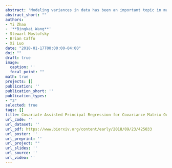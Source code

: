 ```yaml
---
abstract: 'Modeling variances in data has been an important topic in many fields, including in financial and neuroimaging analysis. We consider the problem of regressing covariance matrices on a vector covariates, collected from each observational unit. The main aim is to uncover the variation in the covariance matrices across units that are explained by the covariates. This paper introduces Covariate Assisted Principal (CAP) regression, an optimization-based method for identifying the components predicted by (generalized) linear models of the covariates. We develop computationally efficient algorithms to jointly search the projection directions and regression coefficients, and we establish the asymptotic properties. Using extensive simulation studies, our method shows higher accuracy and robustness in coefficient estimation than competing methods. Applied to a resting-state functional magnetic resonance imaging study, our approach identifies the human brain network changes associated with age and sex.'
abstract_short: ""
authors:
- Yi Zhao
- '**Bingkai Wang**'
- Stewart Mostofsky
- Brian Caffo
- Xi Luo
date: "2018-01-17T00:00:00-04:00"
doi: ""
draft: true
image:
  caption: ''
  focal_point: ""
math: true
projects: []
publication: ''
publication_short: ''
publication_types:
- "3"
selected: true
tags: []
title: Covariate Assisted Principal Regression for Covariance Matrix Outcomes
url_code: ''
url_dataset: ''
url_pdf: https://www.biorxiv.org/content/early/2018/09/23/425033
url_poster: ''
url_preprint: ''
url_project: ""
url_slides: ''
url_source: ''
url_video: ''
---
```

